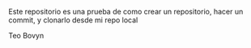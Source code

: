 Este repositorio es una prueba de como crear un repositorio, hacer un commit, y clonarlo desde mi repo local

Teo Bovyn